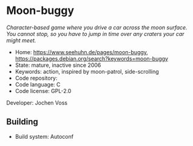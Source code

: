 # Moon-buggy

_Character-based game where you drive a car across the moon surface. You cannot stop, so you have to jump in time over any craters your car might meet._

- Home: https://www.seehuhn.de/pages/moon-buggy, https://packages.debian.org/search?keywords=moon-buggy
- State: mature, inactive since 2006
- Keywords: action, inspired by moon-patrol, side-scrolling
- Code repository: 
- Code language: C
- Code license: GPL-2.0

Developer: Jochen Voss

## Building

- Build system: Autoconf